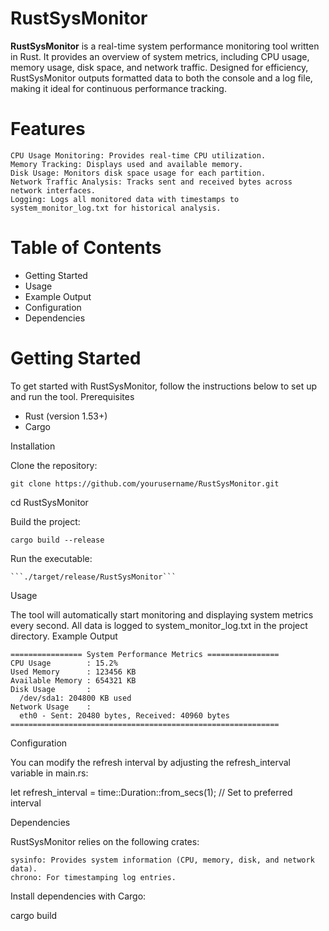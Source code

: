 # RustSysMonitor
**RustSysMonitor** is a real-time system performance monitoring tool written in Rust. It provides an overview of system metrics, including CPU usage, memory usage, disk space, and network traffic. Designed for efficiency, RustSysMonitor outputs formatted data to both the console and a log file, making it ideal for continuous performance tracking.

# Features

    CPU Usage Monitoring: Provides real-time CPU utilization.
    Memory Tracking: Displays used and available memory.
    Disk Usage: Monitors disk space usage for each partition.
    Network Traffic Analysis: Tracks sent and received bytes across network interfaces.
    Logging: Logs all monitored data with timestamps to system_monitor_log.txt for historical analysis.

# Table of Contents

   - Getting Started
   - Usage
   - Example Output
   - Configuration
   - Dependencies

# Getting Started

To get started with RustSysMonitor, follow the instructions below to set up and run the tool.
Prerequisites

   - Rust (version 1.53+)
   - Cargo

Installation

Clone the repository:

``` git clone https://github.com/yourusername/RustSysMonitor.git ```

cd RustSysMonitor

Build the project:

```cargo build --release```

Run the executable:

    ```./target/release/RustSysMonitor```

Usage

The tool will automatically start monitoring and displaying system metrics every second. All data is logged to system_monitor_log.txt in the project directory.
Example Output
```
================ System Performance Metrics ================
CPU Usage        : 15.2%
Used Memory      : 123456 KB
Available Memory : 654321 KB
Disk Usage       :
  /dev/sda1: 204800 KB used
Network Usage    :
  eth0 - Sent: 20480 bytes, Received: 40960 bytes
============================================================
```

Configuration

You can modify the refresh interval by adjusting the refresh_interval variable in main.rs:

let refresh_interval = time::Duration::from_secs(1); // Set to preferred interval

Dependencies

RustSysMonitor relies on the following crates:

    sysinfo: Provides system information (CPU, memory, disk, and network data).
    chrono: For timestamping log entries.

Install dependencies with Cargo:

cargo build
